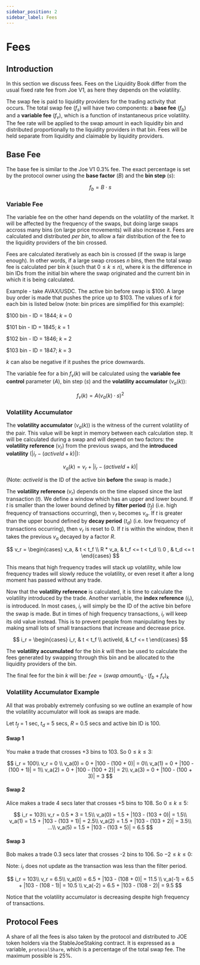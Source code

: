 ```yaml
---
sidebar_position: 2
sidebar_label: Fees
---
```


# Fees

## Introduction

In this section we discuss fees. Fees on the Liquidity Book differ from the usual fixed rate fee from Joe V1, as here they depends on the volatility.

The swap fee is paid to liquidity providers for the trading activity that occurs. The total swap fee ($f_s$) will have two components: a **base fee** ($f_b$) and a **variable fee** ($f_v$), which is a function of instantaneous price volatility. The fee rate will be applied to the swap amount in each liquidity bin and distributed proportionally to the liquidity providers in that bin. Fees will be held separate from liquidity and claimable by liquidity providers.

## Base Fee

The base fee is similar to the Joe V1 0.3% fee. The exact percentage is set by the protocol owner using the **base factor** ($B$) and the **bin step** ($s$):

$$
f_b = B \cdot s
$$

### Variable Fee

The variable fee on the other hand depends on the volatility of the market. It will be affected by the frequency of the swaps, but doing large swaps accross many bins (on large price movements) will also increase it. Fees are calculated and distributed _per bin_, to allow a fair distribution of the fee to the liquidity providers of the bin crossed.

Fees are calculated iteratively as each bin is crossed (if the swap is large enough). In other words, if a large swap crosses $n$ bins, then the total swap fee is calculated per bin $k$ (such that $0 \leq k \leq n$), where $k$ is the difference in bin IDs from the initial bin where the swap originated and the current bin in which it is being calculated.

Example - take AVAX/USDC. The active bin before swap is \$100. A large buy order is made that pushes the price up to \$103. The values of $k$ for each bin is listed below (note: bin prices are simplified for this example):

\$100 bin - ID = 1844; $k$ = 0

\$101 bin - ID = 1845; $k$ = 1

\$102 bin - ID = 1846; $k$ = 2

\$103 bin - ID = 1847; $k$ = 3

$k$ can also be negative if it pushes the price downwards.

The variable fee for a bin $f_v(k)$ will be calculated using the **variable fee control** parameter ($A$), bin step ($s$) and the **volatility accumulator** ($v_a(k)$):

$$
f_v(k) = A(v_a(k) \cdot s) ^ 2
$$

### Volatility Accumulator

The **volatility accumulator** ($v_a(k)$) is the witness of the current volatility of the pair. This value will be kept in memory between each calculation step. It will be calculated during a swap and will depend on two factors: the **volatility reference** ($v_r$) from the previous swaps, and the **introduced volatility** ($|i_r - (activeId + k)|$):

$$
v_a(k) = v_r + |i_r - (activeId + k)|
$$

(Note: $activeId$ is the ID of the active bin **before** the swap is made.)

The **volatility reference** ($v_r$) depends on the time elapsed since the last transaction ($t$). We define a window which has an upper and lower bound. If $t$ is smaller than the lower bound defined by **filter period** ($t_f$) (i.e. high frequency of transactions occurring), then $v_r$ becomes $v_a$. If $t$ is greater than the upper bound defined by **decay period** ($t_d$) (i.e. low frequency of transactions occurring), then $v_r$ is reset to 0. If $t$ is within the window, then it takes the previous $v_a$ decayed by a factor $R$.

$$
 v_r = \begin{cases}
          v_a, & t < t_f \\
          R * v_a, & t_f <= t < t_d \\
          0 , & t_d <= t
        \end{cases}
$$

This means that high frequency trades will stack up volatility, while low frequency trades will slowly reduce the volatility, or even reset it after a long moment has passed without any trade.

Now that the **volatility reference** is calculated, it is time to calculate the volatility introduced by the trade. Another varriable, the **index reference** ($i_r$), is introduced. In most cases, $i_r$ will simply be the ID of the active bin before the swap is made. But in times of high frequency transactions, $i_r$ will keep its old value instead. This is to prevent people from manipulating fees by making small lots of small transactions that increase and decrease price.

$$
i_r = \begin{cases}
        i_r, & t < t_f \\
        activeId, & t_f <= t
      \end{cases}
$$

The **volatility accumulated** for the bin $k$ will then be used to calculate the fees generated by swapping through this bin and be allocated to the liquidity providers of the bin.

The final fee for the bin $k$ will be:
$f\!ee = (swap\;amount)_k \cdot (f_b + f_v)_k$

### Volatility Accumulator Example

All that was probably extremely confusing so we outline an example of how the volatility accumulator will look as swaps are made.

Let $t_f$ = 1 sec, $t_d$ = 5 secs, $R$ = 0.5 secs and active bin ID is 100.

#### Swap 1

You make a trade that crosses +3 bins to 103. So $0\leq k \leq 3$:

$$
i_r = 100\\
v_r = 0 \\
v_a(0) = 0 + |100 - (100 + 0)| = 0\\
v_a(1) = 0 + |100 - (100 + 1)| = 1\\
v_a(2) = 0 + |100 - (100 + 2)| = 2\\
v_a(3) = 0 + |100 - (100 + 3)| = 3
$$

#### Swap 2

Alice makes a trade 4 secs later that crosses +5 bins to 108. So $0\leq k \leq 5$:

$$
i_r = 103\\
v_r = 0.5 * 3 = 1.5\\
v_a(0) = 1.5 + |103 - (103 + 0)| = 1.5\\
v_a(1) = 1.5 + |103 - (103 + 1)| = 2.5\\
v_a(2) = 1.5 + |103 - (103 + 2)| = 3.5\\
...\\
v_a(5) = 1.5 + |103 - (103 + 5)| = 6.5
$$

#### Swap 3

Bob makes a trade 0.3 secs later that crosses -2 bins to 106. So $-2\leq k \leq 0$:

Note: $i_r$ does not update as the transaction was less than the filter period.

$$
i_r = 103\\
v_r = 6.5\\
v_a(0) = 6.5 + |103 - (108 + 0)| = 11.5 \\
v_a(-1) = 6.5 + |103 - (108 - 1)| = 10.5 \\
v_a(-2) = 6.5 + |103 - (108 - 2)| = 9.5
$$

Notice that the volatility accumulator is decreasing despite high frequency of transactions.

## Protocol Fees

A share of all the fees is also taken by the protocol and distributed to JOE token holders via the StableJoeStaking contract. It is expressed as a variable, `protocolShare`, which is a percentage of the total swap fee. The maximum possible is 25%.

$$
$$
